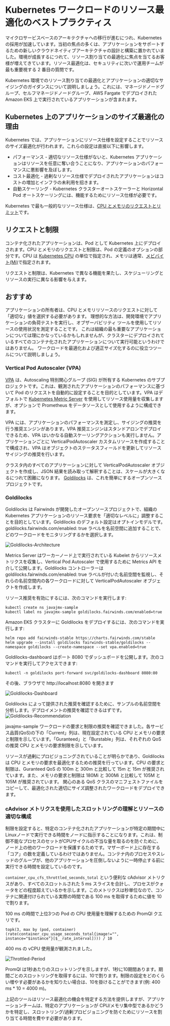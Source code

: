 # Kubernetes ワークロードのリソース最適化のベストプラクティス

マイクロサービスベースのアーキテクチャへの移行が進むにつれ、Kubernetes の採用が加速しています。当初の焦点の多くは、アプリケーションをサポートするための新しいクラウドネイティブアーキテクチャの設計と構築に置かれていました。環境が成長するにつれて、リソース割り当ての最適化に焦点を当てるお客様が増えてきています。リソース最適化は、セキュリティに次いで運用チームが最も重要視する 2 番目の質問です。

Kubernetes 環境でのリソース割り当ての最適化とアプリケーションの適切なサイジングのガイダンスについて説明しましょう。これには、マネージドノードグループ、セルフマネージドノードグループ、AWS Fargate でデプロイされた Amazon EKS 上で実行されているアプリケーションが含まれます。

## Kubernetes 上のアプリケーションのサイズ最適化の理由
Kubernetes では、アプリケーションにリソース仕様を設定することでリソースのサイズ最適化が行われます。これらの設定は直接以下に影響します。

* パフォーマンス - 適切なリソース仕様がないと、Kubernetes アプリケーションはリソースを任意に奪い合うことになり、アプリケーションのパフォーマンスに悪影響を及ぼします。  
* コスト最適化 - 過剰なリソース仕様でデプロイされたアプリケーションはコストの増加とインフラの未利用を招きます。
* 自動スケーリング - Kubernetes クラスターオートスケーラーと Horizontal Pod オートスケーリングには、機能するためにリソース仕様が必要です。

Kubernetes で最も一般的なリソース仕様は、[CPU とメモリのリクエストとリミット](https://kubernetes.io/docs/concepts/configuration/manage-resources-containers/#requests-and-limits)です。

## リクエストと制限

コンテナ化されたアプリケーションは、Pod として Kubernetes 上にデプロイされます。CPU とメモリのリクエストと制限は、Pod の定義のオプションの部分です。CPU は [Kubernetes CPU](https://kubernetes.io/docs/concepts/configuration/manage-resources-containers/#meaning-of-cpu) の単位で指定され、メモリは通常、[メビバイト(Mi)](https://simple.wikipedia.org/wiki/Mebibyte)で指定されます。

リクエストと制限は、Kubernetes で異なる機能を果たし、スケジューリングとリソースの実行に異なる影響を与えます。

## おすすめ
アプリケーションの所有者は、CPU とメモリリソースのリクエストに対して「適切な」値を選択する必要があります。
理想的な方法は、開発環境でアプリケーションの負荷テストを実行し、オブザーバビリティ ツールを使用してリソースの使用状況を測定することです。
これは組織の最も重要なアプリケーションについては理にかなっているかもしれませんが、クラスターにデプロイされているすべてのコンテナ化されたアプリケーションについて実行可能というわけではありません。
ワークロードを最適化および適正サイズ化するのに役立つツールについて説明しましょう。

### Vertical Pod Autoscaler (VPA)
[VPA](https://github.com/kubernetes/autoscaler/tree/master/vertical-pod-autoscaler) は、Autoscaling 特別関心グループ (SIG) が所有する Kubernetes のサブプロジェクトです。これは、観測されたアプリケーションのパフォーマンスに基づいて Pod のリクエストを自動的に設定することを目的としています。VPA はデフォルトで [Kubernetes Metric Server](https://github.com/kubernetes-sigs/metrics-server) を使用してリソース使用量を収集しますが、オプションで Prometheus をデータソースとして使用するように構成できます。

VPA には、アプリケーションのパフォーマンスを測定し、サイジングの推奨を行う推奨エンジンがあります。VPA 推奨エンジンはスタンドアロンでデプロイできるため、VPA はいかなる自動スケーリングアクションも実行しません。アプリケーションごとに VerticalPodAutoscaler カスタムリソースを作成することで構成され、VPA はオブジェクトのステータスフィールドを更新してリソースサイジングの推奨を行います。

クラスタ内のすべてのアプリケーションに対して VerticalPodAutoscaler オブジェクトを作成し、JSON 結果を読み取って解釈することは、スケールが大きくなるにつれて困難になります。 [Goldilocks](https://github.com/FairwindsOps/goldilocks) は、これを簡単にするオープンソースプロジェクトです。

### Goldilocks
Goldilocks は Fairwinds が開発したオープンソースプロジェクトで、組織の Kubernetes アプリケーションのリソース要求を「適切なレベルに」調整することを目的としています。Goldilocks のデフォルト設定はオプトインモデルです。goldilocks.fairwinds.com/enabled: true ラベルを名前空間に追加することで、どのワークロードをモニタリングするかを選択します。


![Goldilocks-Architecture](../../../../images/goldilocks-architecture.png)

Metrics Server はワーカーノード上で実行されている Kubelet からリソースメトリクスを収集し、Vertical Pod Autoscaler で使用するために Metrics API を介して公開します。Goldilocks コントローラーは goldilocks.fairwinds.com/enabled: true ラベルが付いた名前空間を監視し、それらの名前空間内の各ワークロードに対して VerticalPodAutoscaler オブジェクトを作成します。

リソース推奨を有効にするには、次のコマンドを実行します:

```
kubectl create ns javajmx-sample
kubectl label ns javajmx-sample goldilocks.fairwinds.com/enabled=true
```

Amazon EKS クラスターに Goldilocks をデプロイするには、次のコマンドを実行します:

```
helm repo add fairwinds-stable https://charts.fairwinds.com/stable
helm upgrade --install goldilocks fairwinds-stable/goldilocks --namespace goldilocks --create-namespace --set vpa.enabled=true
```

Goldilocks-dashboard はポート 8080 でダッシュボードを公開します。次のコマンドを実行してアクセスできます:

```
kubectl -n goldilocks port-forward svc/goldilocks-dashboard 8080:80
```
その後、ブラウザで http://localhost:8080 を開きます

![Goldilocks-Dashboard](../../../../images/goldilocks-dashboard.png)


Goldilocks によって提供された推奨を確認するために、サンプルの名前空間を分析します。デプロイメントの推奨を確認できるはずです。
![Goldilocks-Recommendation](../../../../images/goldilocks-recommendation.png)

javajmx-sample ワークロードの要求と制限の推奨を確認できました。各サービス品質(QoS)の下の「Current」列は、現在設定されている CPU とメモリの要求と制限を示しています。「Guranteed」と「Burstable」列は、それぞれの QoS の推奨 CPU とメモリの要求制限を示しています。

リソースが過剰にプロビジョニングされていることが明らかであり、Goldilocks は CPU とメモリの要求を最適化するための推奨を行っています。CPU の要求と制限は、Guranteed QoS の 100m と 300m と比較して 15m と 15m が推奨されています。また、メモリの要求と制限は 180Mi と 300Mi と比較して 105M と 105M が推奨されています。
関心のある QoS クラスのマニフェストファイルをコピーして、最適化された適切にサイズ調整されたワークロードをデプロイできます。

### cAdvisor メトリクスを使用したスロットリングの理解とリソースの適切な構成

制限を設定すると、特定のコンテナ化されたアプリケーションが特定の期間中にLinuxノードで実行できる時間をノードに指示することになります。これは、制御不能なプロセスのセットがCPUサイクルの不当な量を取るのを防ぐために、ノード上の他のワークロードを保護するためです。マザーボード上に存在する「コア」の数を定義しているわけではありません。コンテナ内のプロセスやスレッドのグループが、他のアプリケーションを圧倒しないように一時停止する前に実行できる時間を設定しているのです。

`container_cpu_cfs_throttled_seconds_total` という便利な cAdvisor メトリクスがあり、すべてのスロットルされた 5 ms スライスを合計し、プロセスがクォータをどの程度超えているかを示します。このメトリクスは秒単位なので、コンテナに関連付けられている実際の時間である 100 ms を取得するために値を 10 で割ります。

100 ms の時間で上位3つの Pod の CPU 使用量を理解するための PromQl クエリです。
```
topk(3, max by (pod, container)(rate(container_cpu_usage_seconds_total{image!="", instance="$instance"}[$__rate_interval]))) / 10
```
400 ms の vCPU 使用量が観測されました。

![Throttled-Period](../../../../images/throttled-period.png)

PromQl は1秒あたりのスロットリングを示しますが、1秒に10期間あります。期間ごとのスロットリングを取得するには、10で割ります。制限の設定をどのくらい増やす必要があるかを知りたい場合は、10を掛けることができます(例: 400 ms * 10 = 4000 m)。

上記のツールはリソース最適化の機会を特定する方法を提供しますが、アプリケーションチームは、特定のアプリケーションが CPU/メモリ集中型であるかどうかを特定し、スロットリング/過剰プロビジョニングを防ぐためにリソースを割り当てる時間を費やす必要があります。
